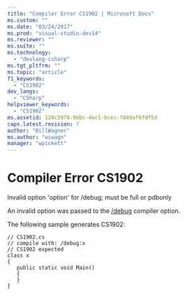 ```yaml
---
title: "Compiler Error CS1902 | Microsoft Docs"
ms.custom: ""
ms.date: "03/24/2017"
ms.prod: "visual-studio-dev14"
ms.reviewer: ""
ms.suite: ""
ms.technology: 
  - "devlang-csharp"
ms.tgt_pltfrm: ""
ms.topic: "article"
f1_keywords: 
  - "CS1902"
dev_langs: 
  - "CSharp"
helpviewer_keywords: 
  - "CS1902"
ms.assetid: 120c5978-9ebc-4ec1-bcec-f840af6fdf5d
caps.latest.revision: 7
author: "BillWagner"
ms.author: "wiwagn"
manager: "wpickett"
---
```

# Compiler Error CS1902
Invalid option 'option' for /debug; must be full or pdbonly  
  
 An invalid option was passed to the [/debug](../../csharp/language-reference/compiler-options/debug-csharp-compiler-options.md) compiler option.  
  
 The following sample generates CS1902:  
  
```  
// CS1902.cs  
// compile with: /debug:x  
// CS1902 expected  
class x  
{  
   public static void Main()  
   {  
   }  
}  
```